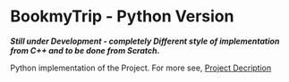 # BookmyTrip - Python Version

***Still under Development - completely Different style of implementation from C++ and to be done from Scratch.***

Python implementation of the Project. For more see, [Project Decription](https://github.com/abhinavbharadwajr/bookmytrip/tree/README.md)

